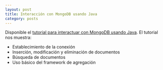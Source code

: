 ```yaml
---
layout: post
title: Interacción con MongoDB usando Java
category: posts
---
```


Disponible el [tutorial para interactuar con MongoDB usando Java](http://ualmtorres.github.io/howtos/MongoDBJava/). El tutorial nos muestra:

* Establecimiento de la conexión
* Inserción, modificación y eliminación de documentos
* Búsqueda de documentos
* Uso básico del framework de agregación